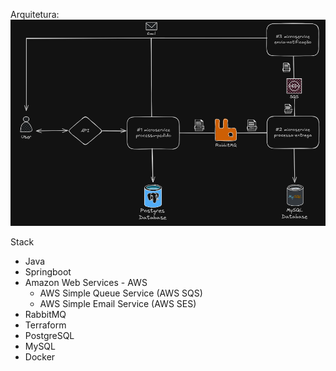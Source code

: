 Arquitetura:
![arquitetura](/assets/arquitetura.png)

Stack
- Java
- Springboot
- Amazon Web Services - AWS
    - AWS Simple Queue Service (AWS SQS)
    - AWS Simple Email Service (AWS SES)
- RabbitMQ
- Terraform 
- PostgreSQL
- MySQL
- Docker
